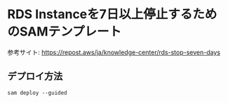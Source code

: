 # RDS Instanceを7日以上停止するためのSAMテンプレート

参考サイト: https://repost.aws/ja/knowledge-center/rds-stop-seven-days

## デプロイ方法

```
sam deploy --guided
```
